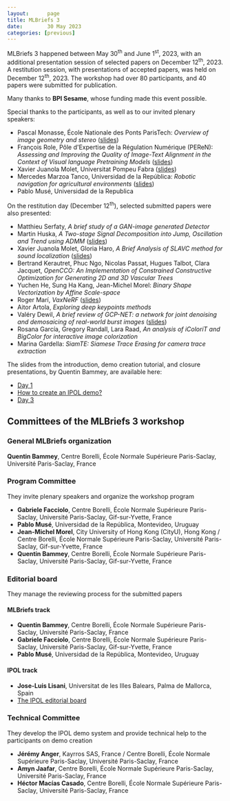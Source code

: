 ```yaml
---
layout:      page
title: MLBriefs 3
date:        30 May 2023
categories: [previous]
---
```


MLBriefs 3 happened between May 30<sup>th</sup> and June 1<sup>st</sup>, 2023, with an additional presentation session of selected papers on December 12<sup>th</sup>, 2023. A restitution session, with presentations of accepted papers, was held on December 12<sup>th</sup>, 2023.
The workshop had over 80 participants, and 40 papers were submitted for publication.

Many thanks to **BPI Sesame**, whose funding made this event possible.

Special thanks to the participants, as well as to our invited plenary speakers:

* Pascal Monasse, École Nationale des Ponts ParisTech: _Overview of image geometry and stereo_ ([slides](mlbriefs3/slides_pascal_monasse.pdf))
* François Role, Pôle d'Expertise de la Régulation Numérique (PEReN): _Assessing and Improving the Quality of Image-Text Alignment in the Context of Visual language Pretraining Models_ ([slides](mlbriefs3/slides_francois_role.pdf))
* Xavier Juanola Molet, Universitat Pompeu Fabra ([slides](mlbriefs3/slides_xavier_juanola.pdf))
* Mercedes Marzoa Tanco, Universidad de la República: _Robotic navigation for agricultural environments_ ([slides](mlbriefs3/slides_mercedes_marzoa_tanco.pdf))
* Pablo Musé, Universidad de la Republica

On the restitution day (December 12<sup>th</sup>), selected submitted papers were also presented:
* Matthieu Serfaty, _A brief study of a GAN-image generated Detector_
* Martin Huska, _A Two-stage Signal Decomposition into Jump, Oscillation and Trend using ADMM_ ([slides](mlbriefs3/restitution-martin_huska.pdf))
* Xavier Juanola Molet, Gloria Haro, _A Brief Analysis of SLAVC method for sound localization_ ([slides](mlbriefs3/restitution-xavier_juanola_molet.pdf))
* Bertrand Kerautret, Phuc Ngo, Nicolas Passat, Hugues Talbot, Clara Jacquet, _OpenCCO: An Implementation of Constrained Constructive Optimization for Generating 2D and 3D Vascular Trees_
* Yuchen He, Sung Ha Kang, Jean-Michel Morel: _Binary Shape Vectorization by Affine Scale-space_
* Roger Marí, _VaxNeRF_ ([slides](mlbriefs3/restitution-roger-mari.pdf))
* Aitor Artola, _Exploring deep keypoints methods_
* Valéry Dewil, _A brief review of GCP-NET: a network for joint denoising and demosaicing of real-world burst images_ ([slides](mlbriefs3/restitution-valery-dewil.pdf))
* Rosana García, Gregory Randall, Lara Raad, _An analysis of iColoriT and BigColor for interactive image colorization_
* Marina Gardella: _SiamTE: Siamese Trace Erasing for camera trace extraction_

The slides from the introduction, demo creation tutorial, and closure presentations, by Quentin Bammey, are available here:
* [Day 1](mlbriefs3/slides_day_1.pdf)
* [How to create an IPOL demo?](mlbriefs3/slides_demo_tutorial.pdf)
* [Day 3](mlbriefs3/slides_day_3.pdf)

## Committees of the MLBriefs 3 workshop
### General MLBriefs organization
**Quentin Bammey**, Centre Borelli, École Normale Supérieure Paris-Saclay, Université Paris-Saclay, France

### Program Committee
They invite plenary speakers and organize the workshop program
* **Gabriele Facciolo**, Centre Borelli, École Normale Supérieure Paris-Saclay, Université Paris-Saclay, Gif-sur-Yvette, France
* **Pablo Musé**, Universidad de la República, Montevideo, Uruguay
* **Jean-Michel Morel**, City University of Hong Kong (CityU), Hong Kong / Centre Borelli, École Normale Supérieure Paris-Saclay, Université Paris-Saclay, Gif-sur-Yvette, France
* **Quentin Bammey**, Centre Borelli, École Normale Supérieure Paris-Saclay, Université Paris-Saclay, Gif-sur-Yvette, France

### Editorial board
They manage the reviewing process for the submitted papers

#### MLBriefs track
* **Quentin Bammey**, Centre Borelli, École Normale Supérieure Paris-Saclay, Université Paris-Saclay, France
* **Gabriele Facciolo**, Centre Borelli, École Normale Supérieure Paris-Saclay, Université Paris-Saclay, Gif-sur-Yvette, France
* **Pablo Musé**, Universidad de la República, Montevideo, Uruguay

#### IPOL track
* **Jose-Luis Lisani**, Universitat de les Illes Balears, Palma de Mallorca, Spain
* [The IPOL editorial board](http://www.ipol.im/meta/board/)

### Technical Committee
They develop the IPOL demo system and provide technical help to the participants on demo creation
* **Jérémy Anger**, Kayrros SAS, France / Centre Borelli, École Normale Supérieure Paris-Saclay, Université Paris-Saclay, France
* **Amyn Jaafar**, Centre Borelli, École Normale Supérieure Paris-Saclay, Université Paris-Saclay, France
* **Héctor Macías Casado**, Centre Borelli, École Normale Supérieure Paris-Saclay, Université Paris-Saclay, France
